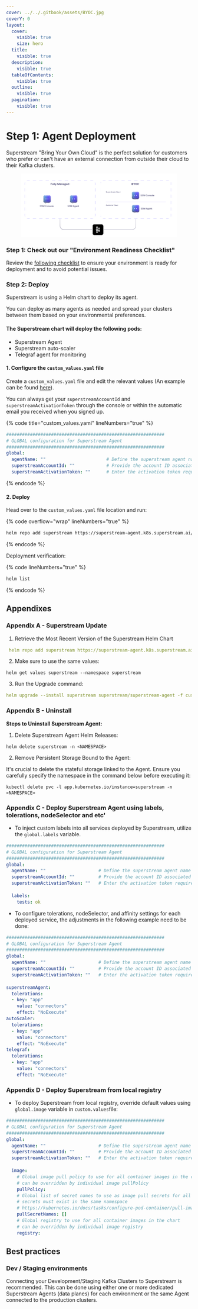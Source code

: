 ```yaml
---
cover: ../../.gitbook/assets/BYOC.jpg
coverY: 0
layout:
  cover:
    visible: true
    size: hero
  title:
    visible: true
  description:
    visible: true
  tableOfContents:
    visible: true
  outline:
    visible: true
  pagination:
    visible: true
---
```


# Step 1: Agent Deployment

Superstream "Bring Your Own Cloud" is the perfect solution for customers who prefer or can't have an external connection from outside their cloud to their Kafka clusters.

<figure><img src="../../.gitbook/assets/Superstream architecture.png" alt=""><figcaption></figcaption></figure>

### Step 1: Check out our "Environment Readiness Checklist"

Review the [following checklist](https://docs.google.com/spreadsheets/d/1z-IRt6jBhMpL-T9XhL0k1hoPHgAZnlSoPh0ay2ymses/edit?usp=sharing) to ensure your environment is ready for deployment and to avoid potential issues.

### Step 2: Deploy

Superstream is using a Helm chart to deploy its agent.

You can deploy as many agents as needed and spread your clusters between them based on your environmental preferences.

#### The Superstream chart will deploy the following pods:

* Superstream Agent
* Superstream auto-scaler
* Telegraf agent for monitoring

#### 1. Configure the `custom_values.yaml` file

Create a `custom_values.yaml` file and edit the relevant values (An example can be found [here](https://github.com/superstreamlabs/superstream-engine/blob/master/charts/superstream/custom_values.yaml)).

You can always get your `superstreamAccountId` and `superstreamActivationToken` through the console or within the automatic email you received when you signed up.

{% code title="custom_values.yaml" lineNumbers="true" %}
```yaml
############################################################
# GLOBAL configuration for Superstream Agent
############################################################
global:
  agentName: ""                       # Define the superstream agent name within 32 characters, excluding '.', and using only lowercase letters, numbers, '-', and '_'.
  superstreamAccountId: ""            # Provide the account ID associated with the deployment, which could be used for identifying resources or configurations tied to a specific account.
  superstreamActivationToken: ""      # Enter the activation token required for services or resources that need an initial token for activation or authentication.
```
{% endcode %}

#### 2. Deploy

Head over to the `custom_values.yaml` file location and run:

{% code overflow="wrap" lineNumbers="true" %}
```bash
helm repo add superstream https://superstream-agent.k8s.superstream.ai/ --force-update && helm upgrade --install superstream superstream/superstream-agent -f custom_values.yaml --create-namespace --namespace superstream --wait
```
{% endcode %}

Deployment verification:

{% code lineNumbers="true" %}
```bash
helm list
```
{% endcode %}

## Appendixes

### Appendix A - Superstream Update

1. Retrieve the Most Recent Version of the Superstream Helm Chart

```yaml
 helm repo add superstream https://superstream-agent.k8s.superstream.ai/ --force-update
```

2. Make sure to use the same values:

```
helm get values superstream --namespace superstream
```

3. Run the Upgrade command:&#x20;

```yaml
helm upgrade --install superstream superstream/superstream-agent -f custom_values.yaml --namespace superstream --wait
```

### Appendix B - Uninstall

**Steps to Uninstall Superstream Agent:**

1. Delete Superstream Agent Helm Releases:

```
helm delete superstream -n <NAMESPACE>
```

2. Remove Persistent Storage Bound to the Agent:

It's crucial to delete the stateful storage linked to the Agent. Ensure you carefully specify the namespace in the command below before executing it:

```
kubectl delete pvc -l app.kubernetes.io/instance=superstream -n <NAMESPACE>
```

### Appendix C - Deploy Superstream Agent using labels, tolerations, nodeSelector and etc'

* To inject custom labels into all services deployed by Superstream, utilize the `global.labels` variable.&#x20;

```yaml
############################################################
# GLOBAL configuration for Superstream Agent
############################################################
global:
  agentName: ""                    # Define the superstream agent name within 32 characters, excluding '.', and using only lowercase letters, numbers, '-', and '_'.
  superstreamAccountId: ""         # Provide the account ID associated with the deployment, which could be used for identifying resources or configurations tied to a specific account.
  superstreamActivationToken: ""   # Enter the activation token required for services or resources that need an initial token for activation or authentication.
  
  labels:
    tests: ok
```

* To configure tolerations, nodeSelector, and affinity settings for each deployed service, the adjustments in the following example need to be done:

```yaml
############################################################
# GLOBAL configuration for Superstream Agent
############################################################
global:
  agentName: ""                    # Define the superstream agent name within 32 characters, excluding '.', and using only lowercase letters, numbers, '-', and '_'.
  superstreamAccountId: ""         # Provide the account ID associated with the deployment, which could be used for identifying resources or configurations tied to a specific account.
  superstreamActivationToken: ""   # Enter the activation token required for services or resources that need an initial token for activation or authentication.
  
superstreamAgent:
  tolerations:
  - key: "app"
    value: "connectors"
    effect: "NoExecute"
autoScaler:
  tolerations:
  - key: "app"
    value: "connectors"
    effect: "NoExecute"
telegraf:
  tolerations:
  - key: "app"
    value: "connectors"
    effect: "NoExecute"
```

### Appendix D - Deploy Superstream from local registry

* To deploy Superstream from local registry, override default values using `global.image` variable in  `custom.values`file:

```yaml
############################################################
# GLOBAL configuration for Superstream Agent
############################################################
global:
  agentName: ""                    # Define the superstream agent name within 32 characters, excluding '.', and using only lowercase letters, numbers, '-', and '_'.
  superstreamAccountId: ""         # Provide the account ID associated with the deployment, which could be used for identifying resources or configurations tied to a specific account.
  superstreamActivationToken: ""   # Enter the activation token required for services or resources that need an initial token for activation or authentication.
  
  image:
    # Global image pull policy to use for all container images in the chart
    # can be overridden by individual image pullPolicy
    pullPolicy:
    # Global list of secret names to use as image pull secrets for all pod specs in the chart
    # secrets must exist in the same namespace
    # https://kubernetes.io/docs/tasks/configure-pod-container/pull-image-private-registry/
    pullSecretNames: []
    # Global registry to use for all container images in the chart
    # can be overridden by individual image registry
    registry: 
```



## Best practices

### Dev / Staging environments

Connecting your Development/Staging Kafka Clusters to Superstream is recommended. This can be done using either one or more dedicated Superstream Agents (data planes) for each environment or the same Agent connected to the production clusters.

